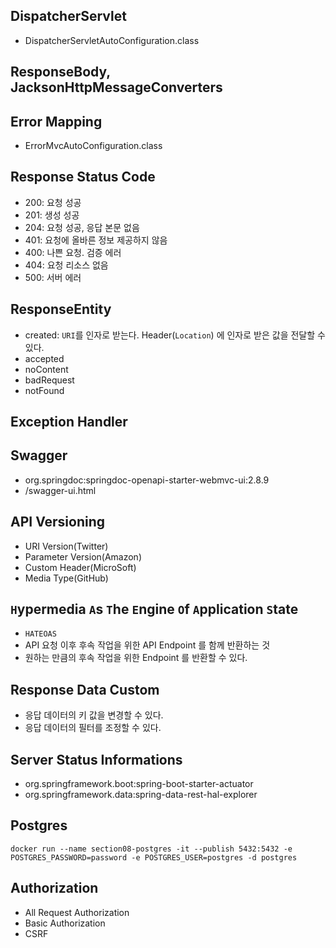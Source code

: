 ## DispatcherServlet

- DispatcherServletAutoConfiguration.class

## ResponseBody, JacksonHttpMessageConverters

## Error Mapping

- ErrorMvcAutoConfiguration.class

## Response Status Code

- 200: 요청 성공
- 201: 생성 성공
- 204: 요청 성공, 응답 본문 없음
- 401: 요청에 올바른 정보 제공하지 않음
- 400: 나쁜 요청. 검증 에러
- 404: 요청 리소스 없음
- 500: 서버 에러

## ResponseEntity

- created: `URI`를 인자로 받는다. Header(`Location`) 에 인자로 받은 값을 전달할 수 있다.
- accepted
- noContent
- badRequest
- notFound

## Exception Handler

## Swagger

- org.springdoc:springdoc-openapi-starter-webmvc-ui:2.8.9
- /swagger-ui.html

## API Versioning

- URI Version(Twitter)
- Parameter Version(Amazon)
- Custom Header(MicroSoft)
- Media Type(GitHub)

## `H`ypermedia `A`s `T`he `E`ngine `O`f `A`pplication `S`tate

- `HATEOAS`
- API 요청 이후 후속 작업을 위한 API Endpoint 를 함께 반환하는 것
- 원하는 만큼의 후속 작업을 위한 Endpoint 를 반환할 수 있다.

## Response Data Custom

- 응답 데이터의 키 값을 변경할 수 있다.
- 응답 데이터의 필터를 조정할 수 있다.

## Server Status Informations

- org.springframework.boot:spring-boot-starter-actuator
- org.springframework.data:spring-data-rest-hal-explorer

## Postgres

```shell
docker run --name section08-postgres -it --publish 5432:5432 -e POSTGRES_PASSWORD=password -e POSTGRES_USER=postgres -d postgres
```

## Authorization

- All Request Authorization 
- Basic Authorization
- CSRF